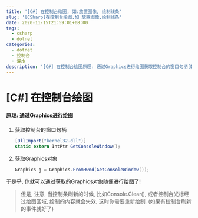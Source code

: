 ```yaml
---
title: '[C#] 在控制台绘图, 如:放置图像, 绘制线条'
slug: '[CSharp]在控制台绘图,如 放置图像,绘制线条'
date: 2020-11-15T21:59:01+08:00
tags:
  - csharp
  - dotnet
categories:
  - dotnet
  - 控制台
  - 灌水
description: '[C#] 在控制台绘图原理: 通过Graphics进行绘图获取控制台的窗口句柄[DllImport("kernel32.dll")]static extern IntPtr GetConsoleWindow();获取Graphics对象Graphics g = Graphics.FromHwnd(GetConsoleWindow());于是乎, 你就可以通过获取的Graphics对象随便进行绘图了!但是, 注意, 当控制条刷新的时候, 比如Console.Clear(), 或者控制'
---
```


# [C#] 在控制台绘图

#### 原理: 通过Graphics进行绘图

1. 获取控制台的窗口句柄
    ```csharp
    [DllImport("kernel32.dll")]
    static extern IntPtr GetConsoleWindow();
    ```
2. 获取Graphics对象
    ```csharp
    Graphics g = Graphics.FromHwnd(GetConsoleWindow());
    ```

于是乎, 你就可以通过获取的Graphics对象随便进行绘图了!

> 但是, 注意, 当控制条刷新的时候, 比如Console.Clear(), 或者控制台光标经过绘图区域, 绘制的内容就会失效, 这时你需要重新绘制. (如果有控制台刷新的事件就好了)
